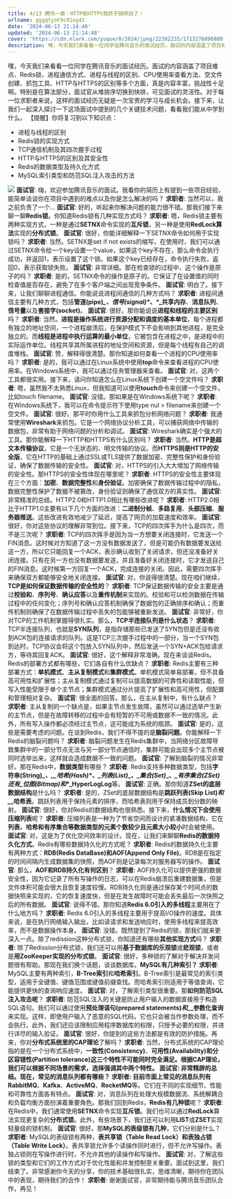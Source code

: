 ```yaml
---
title: 4/13 腾讯一面：HTTP和HTTPS我终于搞明白了！
urlname: gggqtyot9c91og42
date: '2024-06-13 21:14:40'
updated: '2024-06-13 21:14:48'
cover: 'https://cdn.nlark.com/yuque/0/2024/jpeg/22382235/1713276096800-adda1632-d5ca-4010-a317-16929ddd5f12.jpeg'
description: 嘿，今天我们来看看一位同学在腾讯音乐的面试经历。面试的内容涵盖了项目难点、Redis锁、进程通信方式、进程与线程的区别、CPU使用率查看方法、空文件创建、抓包工具、HTTP与HTTPS的区别等多个方面，真是内容丰富，挑战性十足啊。特别是在算法部分，面试官从堆排序切换到快排，可见面试的灵活性。对...
---
```

嘿，今天我们来看看一位同学在腾讯音乐的面试经历。面试的内容涵盖了项目难点、Redis锁、进程通信方式、进程与线程的区别、CPU使用率查看方法、空文件创建、抓包工具、HTTP与HTTPS的区别等多个方面，真是内容丰富，挑战性十足啊。特别是在算法部分，面试官从堆排序切换到快排，可见面试的灵活性。对于每一位求职者来说，这样的面试经历无疑是一次宝贵的学习与成长机会。接下来，让我们一起深入探讨一下这场面试中提到的几个关键技术问题，看看我们能从中学到什么。
【提醒】你将复习到以下知识点：

- 进程与线程的区别
- Redis锁的实现方式
- TCP通信机制及其四次握手过程
- HTTP与HTTPS的区别及其安全性
- Redis的数据类型及持久化方式
- MySQL索引类型和防范SQL注入攻击的方法

![](https://oss1.aistar.cool/elog-offer-now/f85771cc805611703ffbafa235d63566.jpeg)
**面试官**: 嗨，欢迎参加腾讯音乐的面试。我看你的简历上有提到一些项目经验，能简单谈谈你在项目中遇到的难点以及你是怎么解决的吗？
**求职者**: 当然可以，我之前负责了一个...
**面试官**: 好的，听起来你解决问题的能力很不错。那我们接下来聊一聊**Redis锁**。你知道Redis锁有几种实现方式吗？
**求职者**: 嗯，Redis锁主要有两种实现方式，一种是通过**SETNX**命令实现的**互斥锁**，另一种是使用**RedLock算法**实现的**分布式锁**。
**面试官**: 很好，你能详细解释一下SETNX命令如何用于实现锁吗？
**求职者**: 当然。SETNX是set if not exists的缩写，在使用时，我们可以通过SETNX命令给一个key设置一个value，如果这个key不存在，那么命令会执行成功，并返回1，表示设置了这个锁。如果这个key已经存在，命令执行失败，返回0，表示获取锁失败。
**面试官**: 非常详细。那在检查锁的过程中，这个操作是原子的吗？
**求职者**: 是的，SETNX命令的操作是原子的。它保证了在设置值的同时检查值是否存在，避免了在多个客户端之间出现竞争条件。
**面试官**: 明白了。接下来，让我们聊聊进程通信。你能说说进程间通信的几种方式吗？
**求职者**: 进程间通信主要有几种方式，包括**管道(pipe)*_、*_信号(signal)*_、*_共享内存**、**消息队列**、**信号量**以及**套接字(socket)**。
**面试官**: 很好。那你能说说**进程和线程的主要区别**吗？
**求职者**: 当然。**进程是操作系统进行资源分配和调度的基本单位**，每个进程都有独立的地址空间，一个进程崩溃后，在保护模式下不会影响到其他进程，是完全独立的。而**线程是进程中执行运算的最小单位**，它被包含在进程之中，是进程中的实际运作单位。线程共享其所属进程的地址空间和资源，但是每个线程有自己的调度堆栈。
**面试官**: 赞，解释得很清楚。那你知道如何查看一个进程的CPU使用率吗？
**求职者**: 是的，我可以通过在Linux系统中使用**top**命令来查看进程的CPU使用率。在Windows系统中，我可以通过任务管理器来查看。
**面试官**: 对，这两个工具都很实用。接下来，请问你知道怎么在Linux系统下创建一个空文件吗？
**求职者**: 嗯，虽然我不太熟悉Linux，但我知道可以使用**touch**命令来创建一个空文件，比如touch filename。
**面试官**: 没错。那如果是在Windows系统下呢？
**求职者**: 在Windows系统下，我可以在命令提示符下使用type nul > filename来创建一个空文件。
**面试官**: 很好。那平时你用什么工具来抓包分析网络问题？
**求职者**: 我通常使用**Wireshark**来抓包。它是一个网络协议分析工具，可以捕获网络中传输的数据包，非常有助于网络问题的分析和调试。
**面试官**: Wireshark确实是个强大的工具。那你能解释一下HTTP和HTTPS有什么区别吗？
**求职者**: 当然。**HTTP是超文本传输协议**，它是一个无状态的、明文传输的协议。而**HTTPS则是HTTP的安全版**，它在HTTP的基础上通过SSL或TLS提供了数据加密、完整性保护和身份验证，确保了数据传输的安全性。
**面试官**: 对，HTTPS的引入大大增加了网络传输的安全性。那HTTPS的安全性体现在哪里呢？
**求职者**: HTTPS的安全性主要体现在三个方面：**加密**、**数据完整性**和**身份验证**。加密确保了数据传输过程中的隐私，数据完整性保护了数据不被篡改，身份验证则确保了通信双方的真实性。
**面试官**: 非常精准的总结。HTTP2.0和HTTP1.0相比有哪些改进呢？
**求职者**: HTTP2.0相比于HTTP1.0主要有以下几个方面的改进：**二进制分帧**、**多路复用**、**头部压缩**、**服务器推送**。这些改进有效地减少了延迟，提高了网页的加载速度和效率。
**面试官**: 很好，你对这些协议的理解非常到位。接下来，TCP的四次挥手为什么是四次，而不是三次呢？
**求职者**: TCP的四次挥手是因为当一方想要关闭连接时，它发送一个FIN消息。这时候对方知道了这一方没有数据发送了，但是可能仍有数据要发送给这一方，所以它只能回复一个ACK，表示确认收到了关闭请求，但还没准备好关闭连接。只有在另一方也没有数据要发送，并且准备好关闭连接时，它才发送自己的FIN消息。这时候第一方回复一个ACK，完成连接的关闭。因此，需要四次挥手来确保双方都能够安全地关闭连接。
**面试官**: 对，你说得很清楚。现在咱们继续，**TCP是如何保证数据传输的安全性的**？
**求职者**: TCP保证数据传输的安全主要是通过**校验和**、**序列号**、**确认应答**以及**重传机制**来实现的。校验和可以检测数据在传输过程中的任何变化；序列号和确认应答机制确保了数据包的正确排序和确认；而重传机制则确保了在数据传输过程中丢失的包能够被重新发送。
**面试官**: 非常好，你对TCP的工作机制掌握得很扎实。那么，**TCP半连接队列是什么状态**？
**求职者**: TCP半连接队列，也就是**SYN队列**，是指存储那些已发送了SYN包但是还没有收到ACK包的连接请求的队列。这是TCP三次握手过程中的一部分，当一个SYN包到达时，TCP协议会将这个包放入SYN队列中，然后发送一个SYN+ACK包给请求方，等待其回复ACK。
**面试官**: 很好，这个解释非常准确。现在来谈谈Redis。Redis的部署方式都有哪些，它们各自有什么优缺点？
**求职者**: Redis主要有三种部署方式：**单机模式**、**主从复制模式**和**集群模式**。单机模式简单易部署，但不具备高可用性和扩展性；主从复制模式通过复制可以提高数据的可靠性和读取性能，但写入性能受限于单个主节点；集群模式通过分片提高了扩展性和高可用性，但配置和管理相对复杂。
**面试官**: 很全面的回答。那么，在主从复制中，有什么缺点？
**求职者**: 主从复制的一个缺点是，如果主节点发生故障，虽然可以通过选举产生新的主节点，但是在故障转移的过程中会有短暂的不可用或数据不一致的情况。此外，所有写入操作都必须经过主节点，这可能成为系统的瓶颈。
**面试官**: 是的，这些是需要考虑的问题。在谈到Redis，我们不得不提的是**脑裂问题**。你能解释一下Redis的脑裂问题吗？
**求职者**: 脑裂问题发生在Redis集群中，当网络分区故障导致集群中的一部分节点无法与另一部分节点通信时，集群可能会出现多个主节点被同时选举出来，这样就会造成数据不一致的问题。
**面试官**: 了解到脑裂的情况非常好。那在Redis中，**数据类型**有哪些？
**求职者**: Redis支持多种数据类型，包括**字符串(String)*_、__*_哈希(Hash)*_、__*_列表(List)*_、__*_集合(Set)*_、__*_有序集合(ZSet)*_还有__*_位图(Bitmap)*_和__*_HyperLogLog**等。
**面试官**: 正确。那你知道**ZSet的底层数据结构**是什么吗？
**求职者**: 是的，ZSet的底层数据结构是**跳跃列表(Skip List)*_和__*_哈希表**。跳跃列表用于保持元素的排序，而哈希表则用于保持成员到分数的映射。
**面试官**: 很好，你对Redis的数据结构也很熟悉。接下来，**什么情况下会使用压缩列表**呢？
**求职者**: 压缩列表是一种为了节省空间而设计的紧凑数据结构，它在**列表、哈希和有序集合等数据类型的元素个数较少且元素大小较小**时会被使用。
**面试官**: 对，这是为了优化空间效率的设计。现在，让我们来聊聊**Redis的数据持久化方式**。Redis有哪些数据持久化的方式呢？
**求职者**: Redis的数据持久化主要有两种方式：**RDB(Redis DataBase)**和**AOF(Append Only File)**。RDB是在指定的时间间隔内生成数据集的快照，而AOF则是记录每次对服务器写的操作。
**面试官**: 那么，**AOF和RDB持久化有何区别**？
**求职者**: AOF持久化可以提供更强的数据安全性，因为它记录了所有写操作的日志，可以在Redis崩溃后重建数据集，但是文件体积可能会很大且恢复速度较慢。RDB持久化则是通过保存某个时间点的数据快照来实现的，它的恢复速度快，但是在发生故障时可能会丢失最后一次快照之后的所有数据。
**面试官**: 说得不错。那你知道**Redis 6.0引入的多线程**主要用在了什么地方吗？
**求职者**: Redis 6.0引入的多线程主要用于提高I/O操作的速度。具体来说，是在执行网络输入输出，比如读请求和发送响应时，使用多线程来提高效率，而不是数据操作本身。
**面试官**: 没错。既然提到了Redis的锁，那我们就来更深入一点。除了redission这种分布式锁，你知道还有哪些**其他实现方式**吗？
**求职者**: 除了Redission分布式锁，我们还可以用**基于数据库的乐观锁**或**悲观锁**，或者是**用ZooKeeper实现的分布式锁**。
**面试官**: 很好，多种锁的了解对于解决并发问题很有帮助。那现在我们换个话题，谈谈数据库。**MySQL有几种索引？**
**求职者**: MySQL主要有两种索引，**B-Tree索引**和**哈希索引**。B-Tree索引是最常见的索引类型，适用于全键值、键值范围或键值前缀查找。而哈希索引则适用于等值查询，它能提供更快的查询响应速度。
**面试官**: 对，了解索引类型很重要。那**如何防范SQL注入攻击呢**？
**求职者**: 防范SQL注入的关键是防止用户输入的数据直接用于构造SQL语句。我们可以通过使用**预处理语句(prepared statements)*_和__*_参数化查询**来实现。这样，即使用户输入了恶意的SQL代码，它也只会被当作参数处理，而不会执行。此外，我们还应该限制应用程序数据库的权限，只授予必要的权限，并进行详尽的输入验证。
**面试官**: 很好，你提到的这些方法都是有效的防护措施。再来，你对**分布式系统里的CAP理论**了解吗？
**求职者**: 当然，分布式系统的CAP理论指的是在一个分布式系统中，**一致性(Consistency)**、**可用性(Availability)**和**分区容错性(Partition tolerance)**这三个特性不可能同时完全满足。根据CAP理论，我们可以根据不同场景的需求，选择强调其中两个特性。
**面试官**: 非常精辟的总结。现在，**常见的消息队列都有哪些**？
**求职者**: 目前市面上常见的消息队列有**RabbitMQ**、**Kafka**、**ActiveMQ**、**RocketMQ**等。它们在不同的实现细节、性能和可靠性方面各有特点。
**面试官**: 对，消息队列在处理大规模数据流、系统解耦合和负载均衡方面扮演着重要角色。那我们回到Redis，**Redis有几种锁**呢？
**求职者**: 在Redis中，我们通常使用**SETNX**命令实现**互斥锁**。我们也可以通过**RedLock**算法实现更复杂的**分布式锁**。此外，有些场景下，我们还可以利用**LIST**或**ZSET**实现轻量级的锁机制。
**面试官**: 很好。那**MySQL的表级锁有几种**，它们分别是什么？
**求职者**: MySQL的表级锁有两种，**表共享锁（Table Read Lock）**和**表独占锁（Table Write Lock）**。表共享锁允许多个读操作同时进行，但不允许写操作。表独占锁则在写操作进行时，不允许其他的读操作和写操作。
**面试官**: 对，了解这些锁的类型和它们的工作方式对于优化性能和并发控制至关重要。面试到这里，我们结束了。非常感谢你今天的分享，你的技术基础很扎实，思维清晰，期待你在团队中的表现，期待我们的合作！
**求职者**: 谢谢面试官，非常期待能与腾讯音乐团队合作，再见！
